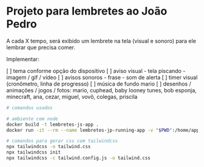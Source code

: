 # Projeto para lembretes ao João Pedro

A cada X tempo, será exibido um lembrete na tela (visual e sonoro) para ele lembrar que precisa comer.

Implementar:

[ ] tema conforme opção do dispositivo
[ ] aviso visual
    - tela piscando
    - imagem / gif / vídeo
[ ] avisos sonoros
    - frase
    - som de alerta
[ ] timer visual (cronômetro, linha de progresso)
[ ] música de fundo mario
[ ] desenhos / animações / jogos / fotos: mario, cuphead, baby looney tunes, bob esponja, minecraft, ana, cezar, miguel, vovô, colegas, priscila

```bash
# comandos usados

# ambiente com node
docker build -t lembretes-js-app .
docker run -it --rm --name lembretes-jp-running-app -v "$PWD":/home/app lembretes-js-app

# comandos para gerar css com tailwindcss
npx tailwindcss -o tailwind.css
npx tailwindcss init
npx tailwindcss -c tailwind.config.js -o tailwind.css


```